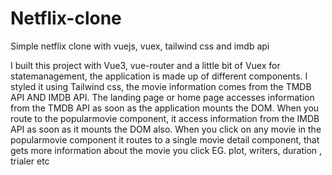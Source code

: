 # Netflix-clone
Simple netflix clone with vuejs, vuex, tailwind css and imdb api

I built this project with Vue3, vue-router and a little bit of Vuex for statemanagement, the application is made up of different components. I styled it using Tailwind css, the movie information comes from the TMDB API AND IMDB API. The landing page or home page accesses information from the TMDB API as soon as the application mounts the DOM.
When you route to the popularmovie component, it access information from the IMDB API as soon as it mounts the DOM also. When you click on any movie in the popularmovie component it routes to a single movie detail component, that gets more information about the movie you click EG. plot, writers, duration , trialer etc

